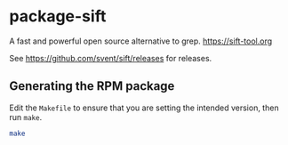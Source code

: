 # package-sift

A fast and powerful open source alternative to grep. <https://sift-tool.org>

See <https://github.com/svent/sift/releases> for releases.

## Generating the RPM package

Edit the `Makefile` to ensure that you are setting the intended version, then run `make`.

```bash
make
```
